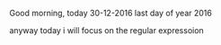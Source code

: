 Good morning,
	today 30-12-2016 last day of year 2016

anyway today i will focus on the regular expressoion
